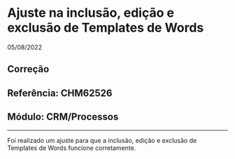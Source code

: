 # Ajuste na inclusão, edição e exclusão de Templates de Words
05/08/2022
## Correção
## Referência: CHM62526
## Módulo: CRM/Processos
***

Foi realizado um ajuste para que a inclusão, edição e exclusão de Templates de Words funcione corretamente.
